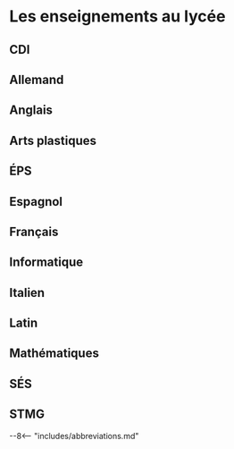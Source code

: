 # Les enseignements au lycée

## CDI

## Allemand

## Anglais

## Arts plastiques

## ÉPS

## Espagnol

## Français

## Informatique

## Italien

## Latin

## Mathématiques

## SÉS

## STMG








--8<-- "includes/abbreviations.md"
